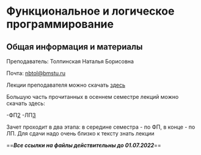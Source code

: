 # Функциональное и логическое программирование

## Общая информация и материалы

Преподаватель: Толпинская Наталья Борисовна

Почта: nbtol@bmstu.ru

Лекции преподавателя можно скачать [здесь][1]

Большую часть прочитанных в осеннем семестре лекций можно скачать здесь:

-ФП[2]
-ЛП[3]

Зачет проходит в два этапа: в середине семестра - по ФП, в конце - по ЛП. Для сдачи надо очень близко к тексту знать лекции

==***Все ссылки на файлы действительны до 01.07.2022***==

[1]: https://1drv.ms/u/s!AnleQw_T68WwjeB_DePM-gjGGbSExw?e=Uaumhc
[2]: https://1drv.ms/w/s!AnleQw_T68WwjeEA78hYoU6OEW-Z3w?e=0hmJOL
[3]: https://1drv.ms/w/s!AnleQw_T68WwjeEB-lSAxLrakHnp3Q?e=9SuhZ0
